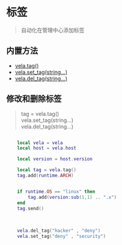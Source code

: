 # 标签
> 自动化在管理中心添加标签


## 内置方法
- [vela.tag()](#)
- [vela.set_tag(string...)](#)
- [vela.del_tag(string...)](#)


## 修改和删除标签
> tag = vela.tag() <br />
> vela.set_tag(string...) <br />
> vela.del_tag(string...) <br />

```lua

    local vela = vela
    local host = vela.host

    local version = host.version

    local tag = vela.tag()
    tag.add(runtime.ARCH)


    if runtime.OS == "linux" then
        tag.add(version:sub(1,1) .. ".x")
    end
    tag.send()
    
    
    
    vela.del_tag("hacker" , "deny")
    vela.set_tag("deny" , "security")
```
